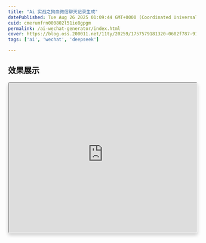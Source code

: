 ```yaml
---
title: "Ai 实战之狗血微信聊天记录生成"
datePublished: Tue Aug 26 2025 01:09:44 GMT+0000 (Coordinated Universal Time)
cuid: cmerumfrn000802l51ie8gpgm
permalink: /ai-wechat-generator/index.html
cover: https://blog.oss.200011.net/11ty/20259/1757579181320-0602f787-9106-4b6e-8c4b-87334d12392e.png
tags: ['ai', 'wechat', 'deepseek']

---
```


## 效果展示

<iframe style="width:100%;min-height:400px;border-radius:5px;overflow:hidden;box-shadow:0 5px 10px rgba(0,0,0, 0.2)" src="https://200011-blog-static.oss-cn-beijing.aliyuncs.com/momo_upload/5086cf2b8cc7f92e18f350d42d05b9ae.mp4"></iframe>